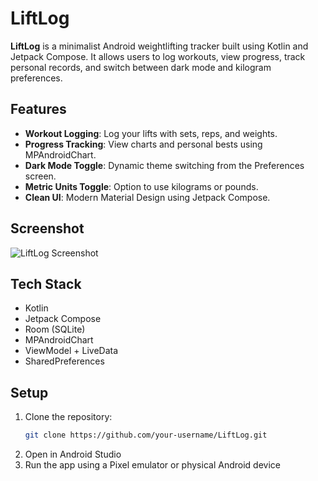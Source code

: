 # LiftLog

**LiftLog** is a minimalist Android weightlifting tracker built using Kotlin and Jetpack Compose. It allows users to log workouts, view progress, track personal records, and switch between dark mode and kilogram preferences.

## Features

- **Workout Logging**: Log your lifts with sets, reps, and weights.
- **Progress Tracking**: View charts and personal bests using MPAndroidChart.
- **Dark Mode Toggle**: Dynamic theme switching from the Preferences screen.
- **Metric Units Toggle**: Option to use kilograms or pounds.
- **Clean UI**: Modern Material Design using Jetpack Compose.

## Screenshot

![LiftLog Screenshot](images/screenshot.jpg)

## Tech Stack

- Kotlin
- Jetpack Compose
- Room (SQLite)
- MPAndroidChart
- ViewModel + LiveData
- SharedPreferences

## Setup

1. Clone the repository:
   ```bash
   git clone https://github.com/your-username/LiftLog.git
2. Open in Android Studio
3. Run the app using a Pixel emulator or physical Android device
